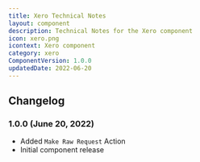 ```yaml
---
title: Xero Technical Notes
layout: component
description: Technical Notes for the Xero component
icon: xero.png
icontext: Xero component
category: xero
ComponentVersion: 1.0.0
updatedDate: 2022-06-20
---
```


## Changelog

### 1.0.0 (June 20, 2022)

* Added `Make Raw Request` Action
* Initial component release
